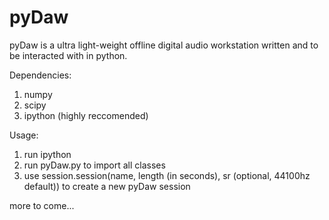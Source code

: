 # pyDaw

pyDaw is a ultra light-weight offline digital audio workstation written and to be interacted with in python. 

Dependencies:
1. numpy
2. scipy
3. ipython (highly reccomended)

Usage:
1. run ipython
2. run pyDaw.py to import all classes
3. use session.session(name, length (in seconds), sr (optional, 44100hz default)) to create a new pyDaw session

more to come...

